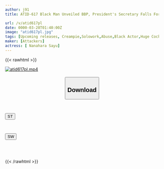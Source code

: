 ```yaml
---
author: j91
title: ATID-617 Black Man Unveiled BBP, President's Secretary Falls For Big Black Penis Sayu Nanahara

url: /v/atid617pl
date: 0000-03-28T01:40:00Z
image: "atid617pl.jpg"
tags: [Upcoming releases, Creampie,Solowork,Abuse,Black Actor,Huge Cock	]
maker: [Attackers]
actress: [ Nanahara Sayu]
---
```



{{< rawhtml >}}

<div class="video" data-videoid="pending_link.html">
    <a href="javascript:;">
        <img src="/v/atid617pl/atid617pl.jpg" width="WIDTH" height="HEIGHT" alt="atid617pl.mp4" loading="lazy">
    </a>
</div>

<script type="text/javascript" src="https://j91.asia/asset/on-demand-pend.js"></script>

<br>
  <link rel="stylesheet" href="https://j91.asia/asset/bs5.css">
  
  <center>
  <button class="btn btn-primary" type="button" data-bs-toggle="collapse" data-bs-target=".multi-collapse" aria-expanded="false" aria-controls="multiCollapseExample1 multiCollapseExample2"><h2>Download</h2></button></center>
</p>
<div class="row">
  <div class="col">
    <div class="collapse multi-collapse" id="multiCollapseExample1">
      <div class="card card-body">
	      	      <br>
<div class="buttons">  
<p><a href="https://j91.asia/pending_link.html" target="_blank"><button class="btn-hover color-3"><i class="fa fa-download"></i> ST</button></a></p></div>
    </div>
  </div>
</div>
  <div class="col">
    <div class="collapse multi-collapse" id="multiCollapseExample2">
      <div class="card card-body">
	      <br>
<div class="buttons">
<p><a href="https://j91.asia/pending_link.html" target="_blank"><button class="btn-hover color-2"><i class="fa fa-download"></i> SW</button></a></p></div>
<br><br>
      </div>
    </div>
  </div>
</div>

{{< /rawhtml >}}